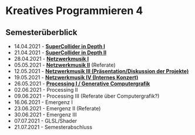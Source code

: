 # Kreatives Programmieren 4

## Semesterüberblick

* 14.04.2021 - [**SuperCollider in Depth I**](01)
* 21.04.2021 - [**SuperCollider in Depth II**](02)
* 28.04.2021 - [**Netzwerkmusik I**](03)
* 05.05.2021 - [**Netzwerkmusik II**](04) (Referate)
* 12.05.2021 - [**Netzwerkmusik III (Präsentation/Diskussion der Projekte)**](05)
* 19.05.2021 - [**Netzwerkmusik IV (Internes Konzert)**](06)
* 26.05.2021 - [**Processing I / Generative Computergrafik**](07)
* 02.06.2021 - Processing II 
* 09.06.2021 - Processing III (Referate über Computergrafik?)
* 16.06.2021 - Emergenz I
* 23.06.2021 - Emergenz II (Referate)
* 30.06.2021 - Emergenz III
* 07.07.2021 - GLSL/Shader
* 21.07.2021 - Semesterabschluss
